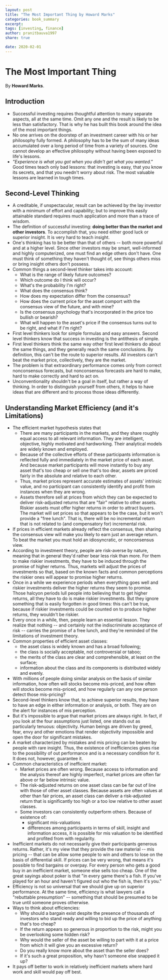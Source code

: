 ```yaml
---
layout: post
title: "The Most Important Thing by Howard Marks"
categories: book_summary
excerpt:
tags: [investing, finance]
author: pranitbauva1997
share: true

date: 2020-02-01
---
```



# The Most Important Thing

By **Howard Marks**.



## Introduction

- Successful investing requires thoughtful attention to many separate aspects, all at the same time. Omit any one and the result is likely to be less than satisfactory. That is why he has built this book around the idea of the most important things.
- No one arrives on the doorstep of an investment career with his or her philosophy fully formed. A philosophy has to be the sum of many ideas accumulated over a long period of time from a variety of sources. One cannot develop an effective philosophy without having been exposed to life's lessons.
- *"Experience is what you got when you didn't get what you wanted."* Good times teach only bad lessons: that investing is easy, that you know its secrets, and that you needn't worry about risk. The most valuable lessons are learned in tough times.



## Second-Level Thinking

- A creditable, if unspectacular, result can be achieved by the lay investor with a minimum of effort and capability; but to improve this easily attainable standard requires much application and more than a trace of wisdom.
- The definition of successful investing: **doing better than the market and other investors**. To accomplish that, you need either good luck or superior insight. It is very hard to teach insight.
- One's thinking has to be better than that of others -- both more powerful and at a higher level. Since other investors may be smart, well-informed and highly computerized, one must find an edge others don't have. One must think of something they haven't thought of, see things others miss or bring insight others don't possess.
- Common things a second-level thinker takes into account:
  - What is the range of likely future outcomes?
  - Which outcome do I think will occur?
  - What's the probability I'm right?
  - What does the consensus think?
  - How does my expectation differ from the consensus?
  - How does the current price for the asset comport with the consensus view of the future, and with mine?
  - Is the consensus psychology that's incorporated in the price too bullish or bearish?
  - What will happen to the asset's price if the consensus turns out to be right, and what if I'm right?
- First level thinkers look for simple formulas and easy answers. Second level thinkers know that success in investing is the antithesis of simple.
- First level thinkers think the same way other first level thinkers do about the same things, and they generally reach the same conclusions. By definition, this can't be the route to superior results. All investors can't beat the market price, collectively, they are the market.
- The problem is that extraordinary performance comes only from correct nonconsensus forecasts, but nonconsensus forecasts are hard to make, hard to make correctly and hard to act on.
- Unconventionality shouldn't be a goal in itself, but rather a way of thinking. In order to distinguish yourself from others, it helps to have ideas that are different and to process those ideas differently.



## Understanding Market Efficiency (and it's Limitations)

- The efficient market hypothesis states that
  - There are many participants in the markets, and they share roughly equal access to all relevant information. They are intelligent, objective, highly motivated and hardworking. Their analytical models are widely known and employed.
  - Because of the collective efforts of these participants information is reflected fully and immediately in the market price of each asset. And because market participants will move instantly to buy any asset that's too cheap or sell one that's too dear, assets are priced fairly in the absolute and relative to each other.
  - Thus, market prices represent accurate estimates of assets' intrinsic value, and no participant can consistently identify and profit from instances when they are wrong.
  - Assets therefore sell at prices from which they can be expected to deliver risk-adjusted returns that are "fair" relative to other assets. Riskier assets must offer higher returns in order to attract buyers. The market will set prices so that appears to be the case, but it won't provide a "free lunch". That is, there will be no incremental return that is not related to (and compensatory for) incremental risk.
- If prices in efficient markets already reflect the consensus, then sharing the consensus view will make you likely to earn just an average return. To beat the market you must hold an idiosyncratic, or nonconsensus view.
- According to investment theory, people are risk-averse by nature, meaning that in general they'd rather bear less risk than more. For them to make riskier investments, they have to be induced through the promise of higher returns. Thus, markets will adjust the prices of investments so that, based on the known facts and common perceptions the riskier ones will appear to promise higher returns.
- Once in a while we experience periods when everything goes well and riskier investments deliver the higher returns they seem to promise. Those halcyon periods lull people into believing that to get higher returns, all they have to do is make riskier investments. But they ignore something that is easily forgotten in good times: this can't be true, because if riskier investments could be counted on to produce higher returns, they wouldn't be riskier.
- Every once in a while, then, people learn an essential lesson. They realize that nothing -- and certainly not the indiscriminate acceptance of risk -- carries the promise of a free lunch, and they're reminded of the limitations of investment theory.
- Common properties of efficient asset classes:
  - the asset class is widely known and has a broad following;
  - the class is socially acceptable, not controversial or taboo;
  - the merits of the class are clear and comprehensible, at least on the surface;
  - information about the class and its components is distributed widely and evenly.
- With millions of people doing similar analysis on the basis of similar information, how often will stocks become mis-priced, and how often will stocks become mis-priced, and how regularly can any one person detect those mis-pricing?
- Second-level thinkers know that, to achieve superior results, they have to have an edge in either information or analysis, or both. They are on the alert for instances of mis perception.
- But it's impossible to argue that market prices are always right. In fact, if you look at the four assumptions just listed, one stands out as particularly tenuous: objectivity. Human beings are driven by greed, fear, envy and other emotions that render objectivity impossible and open the door for significant mistakes.
- A market characterized by mistakes and mis pricing can be beaten by people with rare insight. Thus, the existence of inefficiencies gives rise to the possibility of out performance and is a necessary condition for it. It does not, however, guarantee it.
- Common characteristics of inefficient market:
  - Market prices are often wrong. Because access to information and the analysis thereof are highly imperfect, market prices are often far above or far below intrinsic value.
  - The risk-adjusted returns on one asset class can be far out of line with those of other asset classes. Because assets are often values at other than fair prices, an asset class can deliver a risk-adjusted return that is significantly too high or a too low relative to other asset classes.
  - Some investors can consistently outperform others. Because of existence of:
    - significant mis-valuations
    - differences among participants in terms of skill, insight and information access, it is possible for mis valuation to be identified and profited from with regularity.
- Inefficient markets do not necessarily give their participants generous returns. Rather, it's my view that they provide the raw material -- mis pricing -- that can be allow some people to win and others to lose on the basis of differential skill. If prices can be very wrong, that means it's possible to find bargains or overpay. For every person who gets a good buy in an inefficient market, someone else sells too cheap. One of the great sayings about poker is that "in every game there's a fish. If you've played for an hour and haven't figured out who the fish is, then it's you."
- Efficiency is not so universal that we should give up on superior performance. At the same time, efficiency is what lawyers call a "rebuttable presumption" -- something that should be presumed to be true until someone proves otherwise.
- Ways to think about efficiencies:
  - Why should a bargain exist despite the presence of thousands of investors who stand ready and willing to bid up the price of anything that's too cheap?
  - If the return appears so generous in proportion to the risk, might you be overlooking some hidden risk?
  - Why would the seller of the asset be willing to part with it at a price from which it will give you an excessive return?
  - Do you really know more about the asset than the seller does?
  - If it's such a great proposition, why hasn't someone else snapped it up?
- It pays off better to work in relatively inefficient markets where hard work and skill would pay off best.





